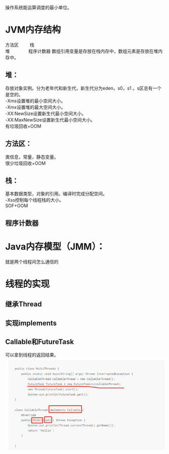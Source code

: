 
操作系统能运算调度的最小单位。
# JVM内存结构
方法区         栈  
堆               程序计数器
数组引用变量是存放在栈内存中，数组元素是存放在堆内存中。
## 堆：
存放对象实例。分为老年代和新生代，新生代分为eden，s0，s1 。s区总有一个是空的。  
-Xms设置堆的最小空间大小。  
-Xmx设置堆的最大空间大小。  
-XX:NewSize设置新生代最小空间大小。  
-XX:MaxNewSize设置新生代最小空间大小。  
有垃圾回收+OOM  
## 方法区：
类信息，常量，静态变量。  
很少垃圾回收+OOM  
## 栈：
基本数据类型，对象的引用。编译时完成分配空间。  
-Xss控制每个线程栈的大小。  
SOF+OOM  
## 程序计数器

# Java内存模型（JMM）：
就是两个线程间怎么通信的



# 线程的实现
## 继承Thread
## 实现implements
## Callable和FutureTask
可以拿到线程的返回结果。  
![](../pic/Image16.png)

